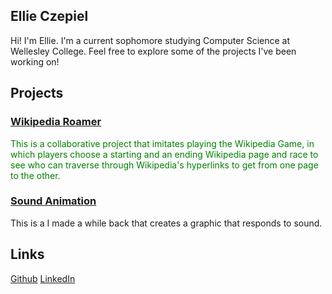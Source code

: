 ## Ellie Czepiel
Hi!  I'm Ellie.  I'm a current sophomore studying Computer Science at Wellesley College.  Feel free to explore some of the projects I've been working on!

## Projects

### <span style="color:green">[Wikipedia Roamer](https://eczeps.github.io/WikipediaRoamer/)</span>
<span style="color:green">This is a collaborative project that imitates playing the Wikipedia Game, in which players choose a starting and an ending Wikipedia page and race to see who can traverse through Wikipedia's hyperlinks to get from one page to the other.</span>

### [Sound Animation](https://eczeps.github.io/sound_animation/)
This is a I made a while back that creates a graphic that responds to sound.

## Links
[Github](https://github.com/eczeps) [LinkedIn](https://www.linkedin.com/in/ellie-czepiel/)
